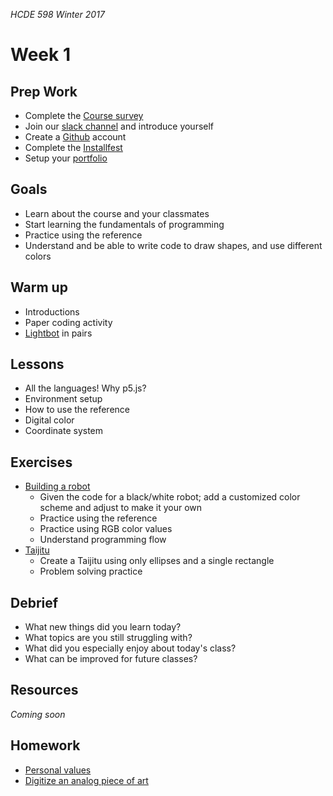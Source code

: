 _HCDE 598 Winter 2017_

# Week 1

## Prep Work
* Complete the [Course survey](https://goo.gl/forms/kjdQvKnmWT7DBY3T2)
* Join our [slack channel](https://hcde598-winter-2017.slack.com) and introduce yourself
* Create a [Github](https://github.com/) account
* Complete the [Installfest](installfest.md)
* Setup your [portfolio](portfolio.md)

## Goals
* Learn about the course and your classmates
* Start learning the fundamentals of programming
* Practice using the reference
* Understand and be able to write code to draw shapes, and use different colors

## Warm up
* Introductions
* Paper coding activity
* [Lightbot](exercises/lightbot.md) in pairs

## Lessons
* All the languages! Why p5.js?
* Environment setup
* How to use the reference
* Digital color
* Coordinate system

## Exercises
* [Building a robot](exercises/robot.md) 
  * Given the code for a black/white robot; add a customized color scheme and adjust to make it your own
  * Practice using the reference
  * Practice using RGB color values
  * Understand programming flow
* [Taijitu](exercises/taijitu.md)
  * Create a Taijitu using only ellipses and a single rectangle
  * Problem solving practice

## Debrief
* What new things did you learn today?
* What topics are you still struggling with?
* What did you especially enjoy about today's class?
* What can be improved for future classes?

## Resources
_Coming soon_

## Homework
* [Personal values](homework/personal_values.md)
* [Digitize an analog piece of art](homework/digitize.md)